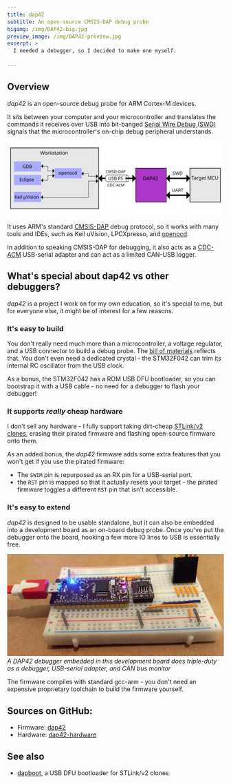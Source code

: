 ```yaml
---
title: dap42
subtitle: An open-source CMSIS-DAP debug probe
bigimg: /img/DAP42-big.jpg
preview_image: /img/DAP42-preview.jpg
excerpt: >
  I needed a debugger, so I decided to make one myself.

---
```

## Overview
_dap42_ is an open-source debug probe for ARM Cortex-M devices.

It sits between your computer and your microcontroller and translates the commands it receives over USB into bit-banged [Serial Wire Debug (SWD)](http://www.arm.com/products/system-ip/debug-trace/coresight-soc-components/serial-wire-debug.php) signals that the microcontroller's on-chip debug peripheral understands.

![DAP42 data flow diagram](/img/DAP42-diagram.svg)

It uses ARM's standard [CMSIS-DAP](http://www.arm.com/products/processors/cortex-m/cortex-microcontroller-software-interface-standard.php) debug protocol, so it works with many tools and IDEs, such as Keil uVision, LPCXpresso, and [openocd](http://openocd.org/).

In addition to speaking CMSIS-DAP for debugging, it also acts as a [CDC-ACM](https://en.wikipedia.org/wiki/USB_communications_device_class) USB-serial adapter and can act as a limited CAN-USB logger.

## What's special about dap42 vs other debuggers?
_dap42_ is a project I work on for my own education, so it's special to me, but for everyone else, it might be of interest for a few reasons.

### It's easy to build

You don't really need much more than a microcontroller, a voltage regulator, and a USB connector to build a debug probe. The [bill of materials](https://github.com/devanlai/dap42-hardware/blob/master/BOM.md) reflects that. You don't even need a dedicated crystal - the STM32F042 can trim its internal RC oscillator from the USB clock.

As a bonus, the STM32F042 has a ROM USB DFU bootloader, so you can bootstrap it with a USB cable - no need for a debugger to flash your debugger!

### It supports _really_ cheap hardware
I don't sell any hardware - I fully support taking dirt-cheap [STLink/v2 clones](https://github.com/rogerclarkmelbourne/Arduino_STM32/wiki/Programming-an-STM32F103XXX-with-a-generic-%22ST-Link-V2%22-programmer-from-Linux), erasing their pirated firmware and flashing open-source firmware onto them.

As an added bonus, the _dap42_ firmware adds some extra features that you won't get if you use the pirated firmware:

* The `SWIM` pin is repurposed as an RX pin for a USB-serial port.
* the `RST` pin is mapped so that it actually resets your target - the pirated firmware toggles a different `RST` pin that isn't accessible.

### It's easy to extend
_dap42_ is designed to be usable standalone, but it can also be embedded into a development board as an on-board debug probe.
Once you've put the debugger onto the board, hooking a few more IO lines to USB is essentially free.

![BRAINv3.33 development board](/img/BRAINv3.33-with-CAN.jpg)
*A DAP42 debugger embedded in this development board does triple-duty as a debugger, USB-serial adapter, and CAN bus monitor*

The firmware compiles with standard gcc-arm - you don't need an expensive proprietary toolchain to build the firmware yourself.

## Sources on GitHub:

* Firmware: [dap42](https://github.com/devanlai/dap42)
* Hardware: [dap42-hardware](https://github.com/devanlai/dap42-hardware)

## See also

* [dapboot](https://github.com/devanlai/dapboot), a USB DFU bootloader for STLink/v2 clones

